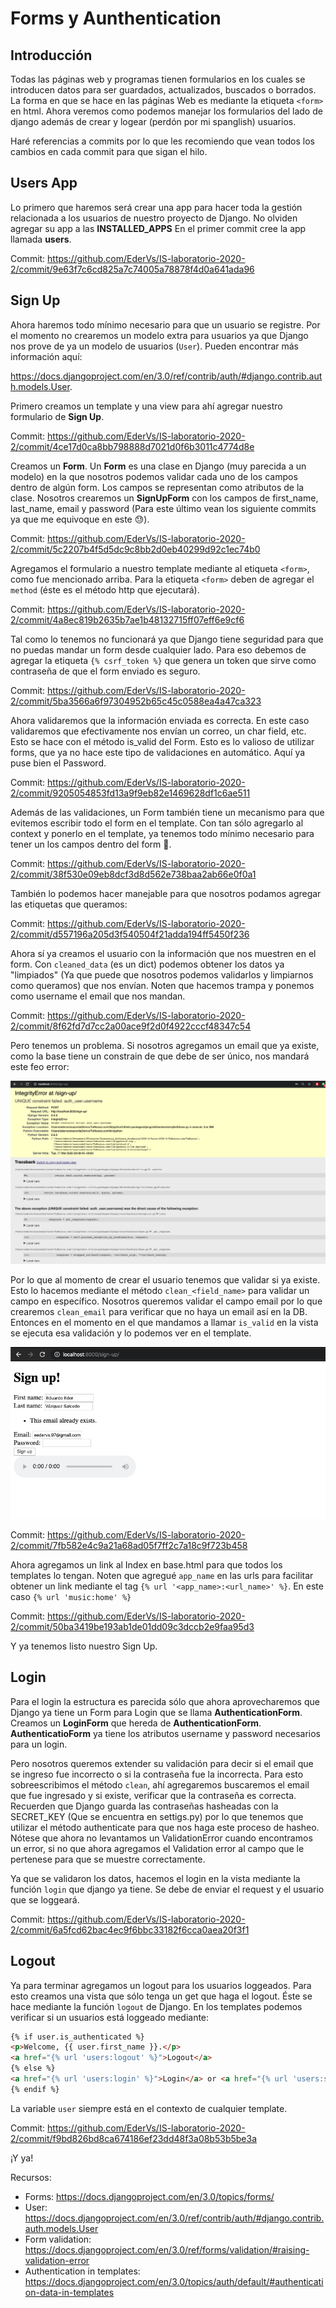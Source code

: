 # Forms y Aunthentication

## Introducción

Todas las páginas web y programas tienen formularios en los cuales se introducen datos para ser guardados, actualizados, buscados o borrados.
La forma en que se hace en las páginas Web es mediante la etiqueta `<form>` en html. Ahora veremos como podemos manejar los formularios del lado de django además de crear y logear (perdón por mi spanglish) usuarios.

Haré referencias a commits por lo que les recomiendo que vean todos los cambios en cada commit para que sigan el hilo.

## Users App

Lo primero que haremos será crear una app para hacer toda la gestión relacionada a los usuarios de nuestro proyecto de Django.
No olviden agregar su app a las **INSTALLED_APPS**
En el primer commit cree la app llamada **users**.

Commit: <https://github.com/EderVs/IS-laboratorio-2020-2/commit/9e63f7c6cd825a7c74005a78878f4d0a641ada96>

## Sign Up

Ahora haremos todo mínimo necesario para que un usuario se registre.
Por el momento no crearemos un modelo extra para usuarios ya que Django nos prove de ya un modelo de usuarios (`User`). Pueden encontrar más información aquí:

<https://docs.djangoproject.com/en/3.0/ref/contrib/auth/#django.contrib.auth.models.User>.

Primero creamos un template y una view para ahí agregar nuestro formulario de **Sign Up**.

Commit: <https://github.com/EderVs/IS-laboratorio-2020-2/commit/4ce17d0ca8bb798888d7021d0f6b3011c4774d8e>

Creamos un **Form**. Un **Form** es una clase en Django (muy parecida a un modelo) en la que nosotros podemos validar cada uno de los campos dentro de algún form. Los campos se representan como atributos de la clase. Nosotros crearemos un **SignUpForm** con los campos de first_name, last_name, email y password (Para este último vean los siguiente commits ya que me equivoque en este :sweat:).

Commit: <https://github.com/EderVs/IS-laboratorio-2020-2/commit/5c2207b4f5d5dc9c8bb2d0eb40299d92c1ec74b0>

Agregamos el formulario a nuestro template mediante al etiqueta `<form>`, como fue mencionado arriba. Para la etiqueta `<form>` deben de agregar el `method` (éste es el método http que ejecutará).

Commit: <https://github.com/EderVs/IS-laboratorio-2020-2/commit/4a8ec819b2635b7ae1b48132715ff07eff6e9cf6>

Tal como lo tenemos no funcionará ya que Django tiene seguridad para que no puedas mandar un form desde cualquier lado. Para eso debemos de agregar la etiqueta `{% csrf_token %}` que genera un token que sirve como contraseña de que el form enviado es seguro.

Commit: <https://github.com/EderVs/IS-laboratorio-2020-2/commit/5ba3566a6f97304952b65c45c0588ea4a47ca323>

Ahora validaremos que la información enviada es correcta. En este caso validaremos que efectivamente nos envían un correo, un char field, etc. Esto se hace con el método is_valid del Form. Esto es lo valioso de utilizar forms, que ya no hace este tipo de validaciones en automático. Aquí ya puse bien el Password.

Commit: <https://github.com/EderVs/IS-laboratorio-2020-2/commit/9205054853fd13a9f9eb82e1469628df1c6ae511>

Además de las validaciones, un Form también tiene un mecanismo para que evitemos escribir todo el form en el template. Con tan sólo agregarlo al context y ponerlo en el template, ya tenemos todo mínimo necesario para tener un los campos dentro del form :raised_hands:.

Commit: <https://github.com/EderVs/IS-laboratorio-2020-2/commit/38f530e09eb8dcf3d8d562e738baa2ab66e0f0a1>

También lo podemos hacer manejable para que nosotros podamos agregar las etiquetas que queramos:

Commit: <https://github.com/EderVs/IS-laboratorio-2020-2/commit/d557196a205d3f540504f21adda194ff5450f236>

Ahora sí ya creamos el usuario con la información que nos muestren en el form. Con `cleaned_data` (es un dict) podemos obtener los datos ya "limpiados" (Ya que puede que nosotros podemos validarlos y limpiarnos como queramos) que nos envían. Noten que hacemos trampa y ponemos como username el email que nos mandan.

Commit: <https://github.com/EderVs/IS-laboratorio-2020-2/commit/8f62fd7d7cc2a00ace9f2d0f4922cccf48347c54>

Pero tenemos un problema. Si nosotros agregamos un email que ya existe, como la base tiene un constrain de que debe de ser único, nos mandará este feo error:

![Integrity Error](img/integrity_error.jpg)

Por lo que al momento de crear el usuario tenemos que validar si ya existe. Esto lo hacemos mediante el método `clean_<field_name>` para validar un campo en específico. Nosotros queremos validar el campo email por lo que crearemos `clean_email` para verificar que no haya un email así en la DB. Entonces en el momento en el que mandamos a llamar `is_valid` en la vista se ejecuta esa validación y lo podemos ver en el template.

![Email already exists](img/email_exists.png)

Commit: <https://github.com/EderVs/IS-laboratorio-2020-2/commit/7fb582e4c9a21a68ad05f7ff2c7a18c9f723b458>

Ahora agregamos un link al Index en base.html para que todos los templates lo tengan. Noten que agregué `app_name` en las urls para facilitar obtener un link mediante el tag `{% url '<app_name>:<url_name>' %}`. En este caso `{% url 'music:home' %}`

Commit: <https://github.com/EderVs/IS-laboratorio-2020-2/commit/50ba3419be193ab1de01dd09c3dccb2e9faa95d3>

Y ya tenemos listo nuestro Sign Up.

## Login

Para el login la estructura es parecida sólo que ahora aprovecharemos que Django ya tiene un Form para Login que se llama **AuthenticationForm**. Creamos un **LoginForm** que hereda de **AuthenticationForm**. **AuthenticatioForm** ya tiene los atributos username y password necesarios para un login.

Pero nosotros queremos extender su validación para decir si el email que se ingreso fue incorrecto o si la contraseña fue la incorrecta. Para esto sobreescribimos el método `clean`, ahí agregaremos buscaremos el email que fue ingresado y si existe, verificar que la contraseña es correcta. Recuerden que Django guarda las contraseñas hasheadas con la SECRET_KEY (Que se encuentra en settigs.py) por lo que tenemos que utilizar el método authenticate para que nos haga este proceso de hasheo.
Nótese que ahora no levantamos un ValidationError cuando encontramos un error, si no que ahora agregamos el Validation error al campo que le pertenese para que se muestre correctamente.

Ya que se validaron los datos, hacemos el login en la vista mediante la función `login` que django ya tiene. Se debe de enviar el request y el usuario que se loggeará.

Commit: <https://github.com/EderVs/IS-laboratorio-2020-2/commit/6a5fcd62bac4ec9f6bbc33182f6cca0aea20f3f1>

## Logout

Ya para terminar agregamos un logout para los usuarios loggeados.
Para esto creamos una vista que sólo tenga un get que haga el logout.
Éste se hace mediante la función `logout` de Django.
En los templates podemos verificar si un usuarios está loggeado mediante:

```html
{% if user.is_authenticated %}
<p>Welcome, {{ user.first_name }}.</p>
<a href="{% url 'users:logout' %}">Logout</a>
{% else %}
<a href="{% url 'users:login' %}">Login</a> or <a href="{% url 'users:sign_up'%}">Sign Up</a>
{% endif %}
```

La variable `user` siempre está en el contexto de cualquier template.

Commit: <https://github.com/EderVs/IS-laboratorio-2020-2/commit/f9bd826bd8ca674186ef23dd48f3a08b53b5be3a>

¡Y ya!

Recursos:

- Forms: <https://docs.djangoproject.com/en/3.0/topics/forms/>
- User: <https://docs.djangoproject.com/en/3.0/ref/contrib/auth/#django.contrib.auth.models.User>
- Form validation: <https://docs.djangoproject.com/en/3.0/ref/forms/validation/#raising-validation-error>
- Authentication in templates: <https://docs.djangoproject.com/en/3.0/topics/auth/default/#authentication-data-in-templates>
